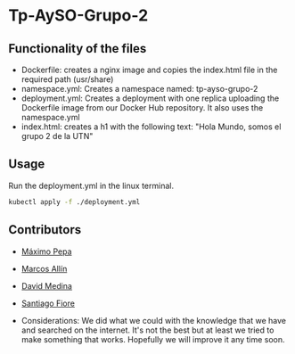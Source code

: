 # Tp-AySO-Grupo-2

## Functionality of the files
- Dockerfile: creates a nginx image and copies the index.html file in the required path (usr/share)
- namespace.yml: Creates a namespace named: tp-ayso-grupo-2
- deployment.yml: Creates a deployment with one replica uploading the Dockerfile image from our Docker Hub repository. It also uses the namespace.yml
- index.html: creates a h1 with the following text: "Hola Mundo, somos el grupo 2 de la UTN" 

## Usage
Run the deployment.yml in the linux terminal.
```bash
kubectl apply -f ./deployment.yml
```

## Contributors
- [Máximo Pepa](https://github.com/MaxiPepa)
- [Marcos Allín](https://github.com/allinmarcos)
- [David Medina](https://github.com/odavidmedina)
- [Santiago Fiore](https://github.com/Fioresantiago)


- Considerations: We did what we could with the knowledge that we have and searched on the internet. It's not the best but at least we tried to make something that works. Hopefully we will improve it any time soon.
